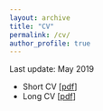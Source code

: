 ```yaml
---
layout: archive
title: "CV"
permalink: /cv/
author_profile: true
---
```


Last update: May 2019
- Short CV [[pdf](/files/Ahmadpanah-Short-CV.pdf)]
- Long CV [[pdf](/files/Ahmadpanah-CV.pdf)]